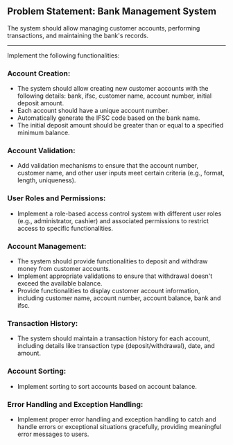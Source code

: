 ## Problem Statement: Bank Management System

The system should allow managing customer accounts, performing transactions, and maintaining the bank's records.

---

Implement the following functionalities:

### Account Creation:
- The system should allow creating new customer accounts with the following details: bank, ifsc, customer name, account number, initial deposit amount. <br>
- Each account should have a unique account number. <br>
- Automatically generate the IFSC code based on the bank name. <br>
- The initial deposit amount should be greater than or equal to a specified minimum balance.

### Account Validation: 
- Add validation mechanisms to ensure that the account number, customer name, and other user inputs meet certain criteria (e.g., format, length, uniqueness).

### User Roles and Permissions: 
- Implement a role-based access control system with different user roles (e.g., administrator, cashier) and associated permissions to restrict access to specific functionalities.

### Account Management:
- The system should provide functionalities to deposit and withdraw money from customer accounts. <br>
- Implement appropriate validations to ensure that withdrawal doesn't exceed the available balance. <br>
- Provide functionalities to display customer account information, including customer name, account number, account balance, bank and ifsc.

### Transaction History:
- The system should maintain a transaction history for each account, including details like transaction type (deposit/withdrawal), date, and amount.

### Account Sorting: 
- Implement sorting to sort accounts based on account balance. 

### Error Handling and Exception Handling: 
- Implement proper error handling and exception handling to catch and handle errors or exceptional situations gracefully, providing meaningful error messages to users.
